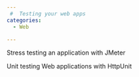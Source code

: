 ```yaml
---
 #  Testing your web apps
categories:
  - Web

---
```

Stress testing an application with JMeter

Unit testing Web applications with HttpUnit